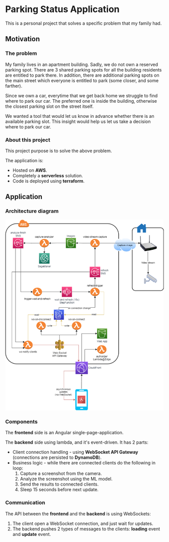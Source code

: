 # Parking Status Application
This is a personal project that solves a specific problem that my family had.

## Motivation

### The problem
My family lives in an apartment building. Sadly, we do not own a reserved parking spot. There are 3 shared parking spots for all the building residents are entitled to park there. In addition, there are additional parking spots on the main street which everyone is entitled to park (some closer, and some farther).

Since we own a car, everytime that we get back home we struggle to find where to park our car. The preferred one is inside the building, otherwise the closest parking slot on the street itself.

We wanted a tool that would let us know in advance whether there is an available parking slot. This insight would help us let us take a decision where to park our car. 

### About this project
This project purpose is to solve the above problem.

The application is:
* Hosted on **AWS**.
* Completely a **serverless** solution.
* Code is deployed using **terraform**.

## Application

### Architecture diagram
![Alt text](docs/images/architecture.png "Title")

### Components

The **frontend** side is an Angular single-page-application.

The **backend** side using lambda, and it's event-driven. It has 2 parts:
* Client connection handling - using **WebSocket API Gateway** (connections are persisted to **DynamoDB**).
* Business logic - while there are connected clients do the following in loop:
  1. Capture a screenshot from the camera.
  2. Analyze the screenshot using the ML model.
  3. Send the results to connected clients.
  4. Sleep 15 seconds before next update.

### Communication

The API between the **frontend** and the **backend** is using WebSockets:
1. The client open a WebSocket connection, and just wait for updates.
2. The backend pushes 2 types of messages to the clients: **loading** event and **update** event. 

